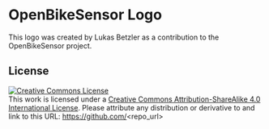 # OpenBikeSensor Logo
This logo was created by Lukas Betzler as a contribution to the OpenBikeSensor project.
## License
<a rel="license" href="http://creativecommons.org/licenses/by-sa/4.0/"><img alt="Creative Commons License" style="border-width:0" src="https://i.creativecommons.org/l/by-sa/4.0/88x31.png" /></a><br />This work is licensed under a <a rel="license" href="http://creativecommons.org/licenses/by-sa/4.0/">Creative Commons Attribution-ShareAlike 4.0 International License</a>.
Please attribute any distribution or derivative to <dein Name> and link to this URL: https://github.com/<repo_url>
